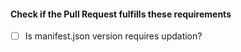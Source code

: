 #### Check if the Pull Request fulfills these requirements

- [ ] Is manifest.json version requires updation?
